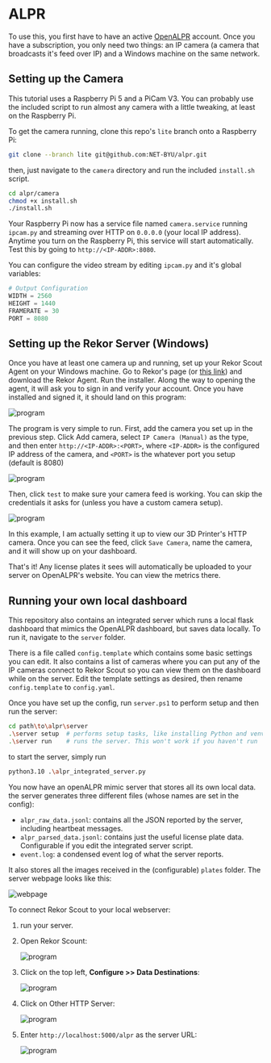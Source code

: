 # ALPR

To use this, you first have to have an active [OpenALPR](https://cloud.openalpr.com/) account. Once you have a subscription, you only need two things: an IP camera (a camera that broadcasts it's feed over IP) and a Windows machine on the same network.

## Setting up the Camera

This tutorial uses a Raspberry Pi 5 and a PiCam V3. You can probably use the included script to run almost any camera with a little tweaking, at least on the Raspberry Pi.

To get the camera running, clone this repo's `lite` branch onto a Raspberry Pi:

```sh
git clone --branch lite git@github.com:NET-BYU/alpr.git
```

then, just navigate to the `camera` directory and run the included `install.sh` script.

```sh
cd alpr/camera
chmod +x install.sh
./install.sh
```

Your Raspberry Pi now has a service file named `camera.service` running `ipcam.py` and streaming over HTTP on `0.0.0.0` (your local IP address). Anytime you turn on the Raspberry Pi, this service will start automatically. Test this by going to `http://<IP-ADDR>:8080`.

You can configure the video stream by editing `ipcam.py` and it's global variables:

```py
# Output Configuration         
WIDTH = 2560   
HEIGHT = 1440
FRAMERATE = 30
PORT = 8080
```

## Setting up the Rekor Server (Windows)

Once you have at least one camera up and running, set up your Rekor Scout Agent on your Windows machine. Go to Rekor's page (or [this link](https://deb.openalpr.com/windows-agent/openalpr-agent-latest.exe)) and download the Rekor Agent. Run the installer. Along the way to opening the agent, it will ask you to sign in and verify your account. Once you have installed and signed it, it should land on this program:

![program](media/program_empty.png)

The program is very simple to run. First, add the camera you set up in the previous step. Click Add camera, select `IP Camera (Manual)` as the type, and then enter `http://<IP-ADDR>:<PORT>`, where `<IP-ADDR>` is the configured IP address of the camera, and `<PORT>` is the whatever port you setup (default is 8080)

![program](media/program_camsetup.png)

Then, click `test` to make sure your camera feed is working. You can skip the credentials it asks for (unless you have a custom camera setup).

![program](media/program_camtest.png)

In this example, I am actually setting it up to view our 3D Printer's HTTP camera. Once you can see the feed, click `Save Camera`, name the camera, and it will show up on your dashboard.

That's it! Any license plates it sees will automatically be uploaded to your server on OpenALPR's website. You can view the metrics there.

## Running your own local dashboard

This repository also contains an integrated server which runs a local flask dashboard that mimics the OpenALPR dashboard, but saves data locally. To run it, navigate to the `server` folder. 

There is a file called `config.template` which contains some basic settings you can edit. It also contains a list of cameras where you can put any of the IP cameras connect to Rekor Scout so you can view them on the dashboard while on the server. Edit the template settings as desired, then rename `config.template` to `config.yaml`.

Once you have set up the config, run `server.ps1` to perform setup and then run the server:

```sh
cd path\to\alpr\server
.\server setup  # performs setup tasks, like installing Python and venv. One time use
.\server run    # runs the server. This won't work if you haven't run 'setup'
```

to start the server, simply run

```sh
python3.10 .\alpr_integrated_server.py
```

You now have an openALPR mimic server that stores all its own local data. the server generates three different files (whose names are set in the config):

- `alpr_raw_data.jsonl`: contains all the JSON reported by the server, including heartbeat messages.
- `alpr_parsed_data.jsonl`: contains just the useful license plate data. Configurable if you edit the integrated server script.
- `event.log`: a condensed event log of what the server reports.

It also stores all the images received in the (configurable) `plates` folder. The server webpage looks like this:

![webpage](media/webpage.png)

To connect Rekor Scout to your local webserver:

1. run your server.
2. Open Rekor Scount:

    ![program](media/program_empty.png)

3. Click on the top left, **Configure >> Data Destinations**:

    ![program](media/program_datadest.png)

4. Click on Other HTTP Server:

    ![program](media/program_datadest_popup.png)

5. Enter `http://localhost:5000/alpr` as the server URL:

    ![program](media/program_urldest_popup.png)

